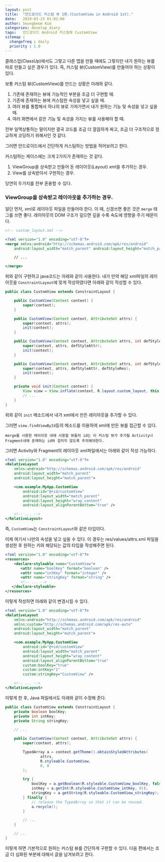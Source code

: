 ```yaml
---
layout: post
title:  "안드로이드 커스텀 뷰 1편.(CustomView in Android 1st)."
date:   2019-03-23 01:02:00
author: Seungbeom Kim
categories: develop_diary
tags:	안드로이드 Android 커스텀뷰 CustomView
sitemap :
  changefreq : daily
  priority : 1.0
---
```


클래스업(ClassUp)에서도 그렇고 다른 앱을 만들 때에도 그렇지만 내가 원하는 뷰를 따로 만들고 싶은 경우가 있다. 즉, 커스텀 뷰(CustomView)를 만들어야 하는 상황이 있다.

보통 커스텀 뷰(CustomView)를 만드는 상황은 아래와 같다.

1. 기존에 존재하는 뷰에 기능적인 부분을 조금 더 구현할 때.
2. 기존에 존재하는 뷰에 커스텀한 속성을 넣고 싶을 때.
3. 여러 뷰를 통합해서 하나의 뷰로 가져가면서 내가 원하는 기능 및 속성을 넣고 싶을 때.
4. 여러 화면에서 같은 기능 및 속성을 가지는 뷰를 사용해야 할 때.

전부 일맥상통하는 말이지만 결국 코드를 조금 더 깔끔하게 짜고, 조금 더 구조적으로 정교하게 코딩하기 위해서인 것 같다.

그러면 안드로이드에서 간단하게 커스텀하는 방법을 적어보려고 한다.

커스텀하는 케이스에는 크게 2가지가 존재하는 것 같다.

1. ViewGroup을 상속받고 만들어 둔 레이아웃(Layout) xml을 추가하는 경우.
2. View를 상속받아서 구현하는 경우.

당연히 두가지를 전부 혼용할 수 있다.

### ViewGroup을 상속받고 레이아웃을 추가하는 경우.

일단 먼저, xml로 레이아웃 파일을 만들어야 한다. 이 때, 신경쓰면 좋은 것은 `merge` 태그를 쓰면 좋다. 레이아웃의 DOM 구조가 깊으면 깊을 수록 속도에 영향을 주기 때문이다.

```xml
<!-- custom_layout.xml -->

<?xml version="1.0" encoding="utf-8"?>
<merge xmlns:android="http://schemas.android.com/apk/res/android"
    android:layout_width="match_parent" android:layout_height="match_parent">

    // ...

</merge>
```

위와 같이 구현하고 java코드는 아래와 같이 사용한다. 내가 만약 해당 xml파일의 레이아웃을 `ConstraintLayout`에 맞게 작성하였다면 아래와 같이 작성할 수 있다.

```Java
public class CustomView extends ConstraintLayout {

    public CustomView(Context context) {
        super(context);
    }

    public CustomView(Context context, AttributeSet attrs) {
        super(context, attrs);
        init(context);
    }

    public CustomView(Context context, AttributeSet attrs, int defStyleAttr) {
        super(context, attrs, defStyleAttr);
        init(context);
    }

    public CustomView(Context context, AttributeSet attrs, int defStyleAttr, int defStyleRes) {
        super(context, attrs, defStyleAttr, defStyleRes);
        init(context);
    }

    private void init(Context context) {
        View view = View.inflate(context, R.layout.custom_layout, this);
        // ...
    }
}
```

위와 같이 `init` 메소드에서 내가 xml에서 만든 레이아웃을 추가할 수 있다.

그러면 `view.findViewById`등의 메소드를 이용하여 xml에 만든 뷰를 접근할 수 있다.

    merge를 사용한 레이아웃 내에 사용할 뷰들의 id는 이 커스텀 뷰가 추가될 Activity나 Fragment내에 존재하는 id와 겹치지 않도록 주의해야한다.

그러면 Activity와 Fragment의 레이아웃 xml파일에서는 아래와 같이 작성 가능하다.

```xml
<?xml version="1.0" encoding="utf-8"?>
<RelativeLayout
    xmlns:android="http://schemas.android.com/apk/res/android"
    android:layout_width="match_parent"
    android:layout_height="match_parent">

    <com.example.MyApp.CustomView
        android:id="@+id/customView"
        android:layout_width="match_parent"
        android:layout_height="wrap_content"
        android:layout_alignParentBottom="true" />

    <!-- ... -->
</RelativeLayout>
```

즉, `CustomView`는 `ConstraintLayout`와 같은 타입이다.

이제 여기서 나만의 속성을 넣고 싶을 수 있다.
이 경우는 res/values/attrs.xml 파일을 생성한 후 원하는 키와 해당되는 값의 타입을 작성해주면 된다.

```xml
<?xml version="1.0" encoding="utf-8"?>
<resources>
	<declare-styleable name="CustomView">
       <attr name="boolKey" format="boolean" />
       <attr name="intKey" format="integer" />
       <attr name="stringKey" format="string" />
       <!-- ... -->
   </declare-styleable>
</resources>
```

이렇게 작성하면 아래와 같이 변경시킬 수 있다.

```xml
<?xml version="1.0" encoding="utf-8"?>
<RelativeLayout
    xmlns:android="http://schemas.android.com/apk/res/android"
    xmlns:custom="http://schemas.android.com/apk/res-auto"
    android:layout_width="match_parent"
    android:layout_height="match_parent">

    <com.example.MyApp.CustomView
        android:id="@+id/customView"
        android:layout_width="match_parent"
        android:layout_height="wrap_content"
        android:layout_alignParentBottom="true"
        custom:boolKey="true"
        custom:intKey="1"
        custom:stringKey="CustomView" />

    <!-- ... -->
</RelativeLayout>
```

이렇게 한 후, Java 파일에서도 아래와 같이 수정해 준다.

```Java
public class CustomView extends ConstraintLayout {
    private boolean boolKey;
    private int intKey;
    private String stringKey;

    // ...

    public CustomView(Context context, AttributeSet attrs) {
        super(context, attrs);

        TypedArray a = context.getTheme().obtainStyledAttributes(
                attrs,
                R.styleable.CustomView,
                0, 0
        );

        try {
            boolKey = a.getBoolean(R.styleable.CustomView_boolKey, false));
            intKey = a.getInt(R.styleable.CustomView_intKey, 0));
            stringKey = a.getString(R.styleable.CustomView_stringKey);
        } finally {
            // release the TypedArray so that it can be reused.
            a.recycle();
        }

        // ...
    }

    // ...
}
```

이렇게 하면 기본적으로 원하는 커스텀 뷰를 간단하게 구현할 수 있다.
다음 편에서는 조금 더 심화된 부분에 대해서 글을 남겨보려고 한다.
